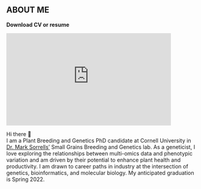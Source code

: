 ## ABOUT ME  

**Download CV or resume**  
<iframe id="vp15vGyR" title="Video Player" width="432" height="243" frameborder="0" src="https://s3.amazonaws.com/embed.animoto.com/play.html?w=swf/production/vp1&e=1593204907&f=5vGyRNhsfUFSkfTVx28UbQ&d=0&m=p&r=360p+480p+720p&volume=100&start_res=720p&i=m&asset_domain=s3-p.animoto.com&animoto_domain=animoto.com&options=" allowfullscreen></iframe>

Hi there 👋  
I am a Plant Breeding and Genetics PhD candidate at Cornell University in [Dr. Mark Sorrells’](https://plbrgen.cals.cornell.edu/people/mark-sorrells/) Small Grains Breeding and Genetics lab. As a geneticist, I love exploring the relationships between multi-omics data and phenotypic variation and am driven by their potential to enhance plant health and productivity. I am drawn to career paths in industry at the intersection of genetics, bioinformatics, and molecular biology. My anticipated graduation is Spring 2022. 
